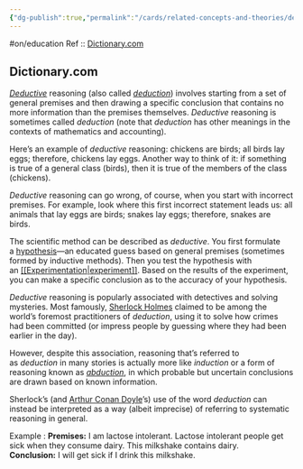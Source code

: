 ```yaml
---
{"dg-publish":true,"permalink":"/cards/related-concepts-and-theories/deductive/","created":"2023-01-03T21:09:33.203+01:00","updated":"2023-05-02T10:39:17.116+02:00"}
---
```


#on/education 
Ref :: [Dictionary.com](https://www.dictionary.com/)

## Dictionary.com 

[_Deductive_](https://www.dictionary.com/browse/deductive) reasoning (also called _[deduction](https://www.dictionary.com/browse/deduction)_) involves starting from a set of general premises and then drawing a specific conclusion that contains no more information than the premises themselves. _Deductive_ reasoning is sometimes called _deduction_ (note that _deduction_ has other meanings in the contexts of mathematics and accounting).

Here’s an example of _deductive_ reasoning: chickens are birds; all birds lay eggs; therefore, chickens lay eggs. Another way to think of it: if something is true of a general class (birds), then it is true of the members of the class (chickens).

_Deductive_ reasoning can go wrong, of course, when you start with incorrect premises. For example, look where this first incorrect statement leads us: all animals that lay eggs are birds; snakes lay eggs; therefore, snakes are birds.

The scientific method can be described as _deductive_. You first formulate a [hypothesis](https://www.dictionary.com/browse/hypothesis)—an educated guess based on general premises (sometimes formed by inductive methods). Then you test the hypothesis with an [[[Experimentation\|experiment]]](https://www.dictionary.com/browse/experiment). Based on the results of the experiment, you can make a specific conclusion as to the accuracy of your hypothesis.

_Deductive_ reasoning is popularly associated with detectives and solving mysteries. Most famously, [Sherlock Holmes](https://www.dictionary.com/browse/holmes) claimed to be among the world’s foremost practitioners of _deduction_, using it to solve how crimes had been committed (or impress people by guessing where they had been earlier in the day).

However, despite this association, reasoning that’s referred to as _deduction_ in many stories is actually more like _induction_ or a form of reasoning known as _[abduction](https://www.dictionary.com/browse/abduction)_, in which probable but uncertain conclusions are drawn based on known information.

Sherlock’s (and [Arthur Conan Doyle](https://www.dictionary.com/browse/conan-doyle)’s) use of the word _deduction_ can instead be interpreted as a way (albeit imprecise) of referring to systematic reasoning in general.

Example : 
**Premises:** I am lactose intolerant. Lactose intolerant people get sick when they consume dairy. This milkshake contains dairy.  
**Conclusion:** I will get sick if I drink this milkshake.
